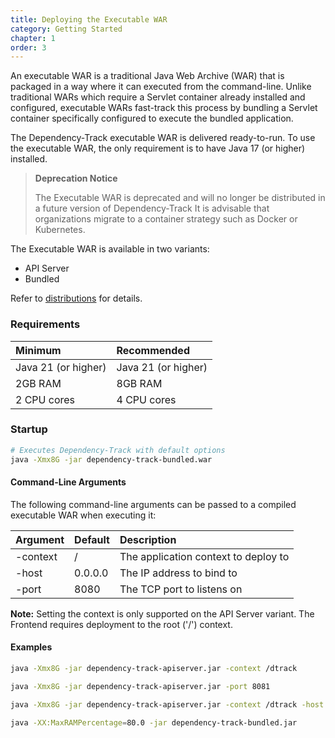 ```yaml
---
title: Deploying the Executable WAR
category: Getting Started
chapter: 1
order: 3
---
```


An executable WAR is a traditional Java Web Archive (WAR) that is packaged in a way where it can executed from 
the command-line. Unlike traditional WARs which require a Servlet container already installed and 
configured, executable WARs fast-track this process by bundling a Servlet container specifically configured to 
execute the bundled application.

The Dependency-Track executable WAR is delivered ready-to-run. To use the executable WAR, the only requirement 
is to have Java 17 (or higher) installed.

> **Deprecation Notice**
>
> The Executable WAR is deprecated and will no longer be distributed in a future version of Dependency-Track
> It is advisable that organizations migrate to a container strategy such as Docker or Kubernetes.

The Executable WAR is available in two variants:
* API Server
* Bundled
  
Refer to [distributions](../distributions/) for details.

### Requirements

| Minimum             | Recommended         |
|:--------------------|:--------------------|
| Java 21 (or higher) | Java 21 (or higher) |
| 2GB RAM             | 8GB RAM             |
| 2 CPU cores         | 4 CPU cores         |

### Startup

```bash
# Executes Dependency-Track with default options
java -Xmx8G -jar dependency-track-bundled.war
```

#### Command-Line Arguments

The following command-line arguments can be passed to a compiled executable WAR when executing it:

| Argument | Default | Description                          |
|:---------|:--------|:-------------------------------------|
| -context | /       | The application context to deploy to |
| -host    | 0.0.0.0 | The IP address to bind to            |
| -port    | 8080    | The TCP port to listens on           |


**Note:** Setting the context is only supported on the API Server variant. The Frontend requires deployment to the root ('/') context.


#### Examples

```bash
java -Xmx8G -jar dependency-track-apiserver.jar -context /dtrack
```

```bash
java -Xmx8G -jar dependency-track-apiserver.jar -port 8081
```

```bash
java -Xmx8G -jar dependency-track-apiserver.jar -context /dtrack -host 192.168.1.16 -port 9000
```

```bash
java -XX:MaxRAMPercentage=80.0 -jar dependency-track-bundled.jar
```
